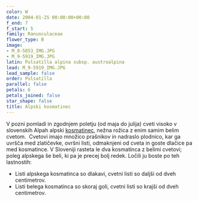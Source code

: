 ```yaml
---
color: W
date: 2004-01-25 00:00:00+00:00
f_end: 7
f_start: 5
family: Ranunculaceae
flower_type: B
image:
- M_8-5853_IMG.JPG
- M_9-5919_IMG.JPG
latin: Pulsatilla alpina subsp. austroalpina
lead: M_9-5919_IMG.JPG
lead_sample: false
order: Pulsatilla
parallel: false
petals: 6
petals_joined: false
star_shape: false
title: Alpski kosmatinec
---
```

V pozni pomladi in zgodnjem poletju (od maja do julija) cveti visoko v slovenskih Alpah alpski [kosmatinec](../genus/pulsatilla/), nežna rožica z enim samim belim cvetom.  Cvetovi imajo množico prašnikov in nadraslo plodnico, kar ga uvršča med zlatičevke, ovršni listi, odmaknjeni od cveta in goste dlačice pa med kosmatince. V Sloveniji rasteta le dva kosmatinca z belimi cvetovi; poleg alpskega še beli, ki pa je precej bolj redek. Ločili ju boste po teh lastnostih:

-   Listi alpskega kosmatinca so dlakavi, cvetni listi so daljši od dveh centimetrov.
-   Listi belega kosmatinca so skoraj goli, cvetni listi so krajši od dveh centimetrov.

